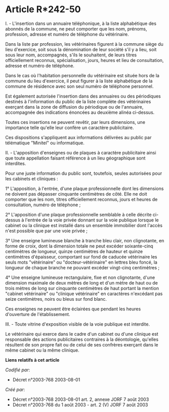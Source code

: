 # Article R*242-50

I. - L'insertion dans un annuaire téléphonique, à la liste alphabétique des abonnés de la commune, ne peut comporter que les
nom, prénoms, profession, adresse et numéro de téléphone du vétérinaire.

Dans la liste par profession, les vétérinaires figurent à la commune siège du lieu d'exercice, soit sous la dénomination de
leur société s'il y a lieu, soit sous leur nom, accompagnés, s'ils le souhaitent, de leurs titres officiellement reconnus,
spécialisation, jours, heures et lieu de consultation, adresse et numéro de téléphone.

Dans le cas où l'habitation personnelle du vétérinaire est située hors de la commune du lieu d'exercice, il peut figurer à la
liste alphabétique de la commune de résidence avec son seul numéro de téléphone personnel.

Est également autorisée l'insertion dans des annuaires ou des périodiques destinés à l'information du public de la liste
complète des vétérinaires exerçant dans la zone de diffusion du périodique ou de l'annuaire, accompagnée des indications
énoncées au deuxième alinéa ci-dessus.

Toutes ces insertions ne peuvent revêtir, par leurs dimensions, une importance telle qu'elle leur confère un caractère
publicitaire.

Ces dispositions s'appliquent aux informations délivrées au public par télématique "Minitel" ou informatique.

II. - L'apposition d'enseignes ou de plaques à caractère publicitaire ainsi que toute appellation faisant référence à un lieu
géographique sont interdites.

Pour une juste information du public sont, toutefois, seules autorisées pour les cabinets et cliniques :

1° L'apposition, à l'entrée, d'une plaque professionnelle dont les dimensions ne doivent pas dépasser cinquante centimètres
de côté. Elle ne doit comporter que les nom, titres officiellement reconnus, jours et heures de consultation, numéro de
téléphone ;

2° L'apposition d'une plaque professionnelle semblable à celle décrite ci-dessus à l'entrée de la voie privée donnant sur la
voie publique lorsque le cabinet ou la clinique est installé dans un ensemble immobilier dont l'accès n'est possible que par
une voie privée ;

3° Une enseigne lumineuse blanche à tranche bleu clair, non clignotante, en forme de croix, dont la dimension totale ne peut
excéder soixante-cinq centimètres de longueur, quinze centimètres de hauteur et quinze centimètres d'épaisseur, comportant
sur fond de caducée vétérinaire les seuls mots "vétérinaire" ou "docteur-vétérinaire" en lettres bleu foncé, la longueur de
chaque branche ne pouvant excéder vingt-cinq centimètres ;

4° Une enseigne lumineuse rectangulaire, fixe et non clignotante, d'une dimension maximale de deux mètres de long et d'un
mètre de haut ou de trois mètres de long sur cinquante centimètres de haut portant la mention "cabinet vétérinaire" ou
"clinique vétérinaire" en caractères n'excédant pas seize centimètres, noirs ou bleus sur fond blanc.

Ces enseignes ne peuvent être éclairées que pendant les heures d'ouverture de l'établissement.

III. - Toute vitrine d'exposition visible de la voie publique est interdite.

Le vétérinaire qui exerce dans le cadre d'un cabinet ou d'une clinique est responsable des actions publicitaires contraires à
la déontologie, qu'elles résultent de son propre fait ou de celui de ses confrères exerçant dans le même cabinet ou la même
clinique.

**Liens relatifs à cet article**

_Codifié par_:

  - Décret n°2003-768 2003-08-01

_Créé par_:

  - Décret n°2003-768 2003-08-01 art. 2, annexe JORF 7 août 2003
  - Décret n°2003-768 du 1 août 2003 - art. 2 (V) JORF 7 août 2003
